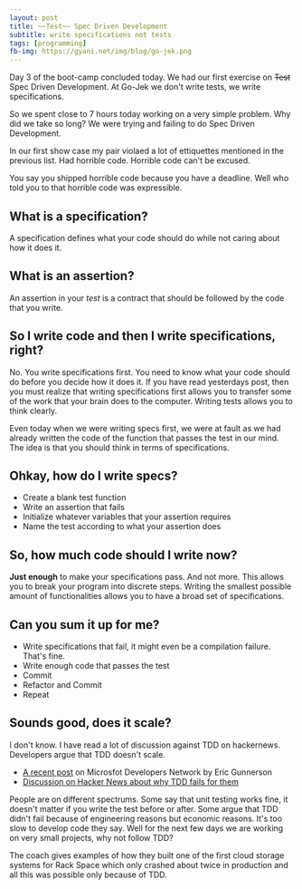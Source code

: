 ```yaml
---
layout: post
title: ~~Test~~ Spec Driven Development
subtitle: write specifications not tests
tags: [programming]
fb-img: https://gyani.net/img/blog/go-jek.png
---
```


Day 3 of the boot-camp concluded today. We had our first exercise on ~~Test~~ Spec Driven Development. At Go-Jek we don't write tests, we write specifications.

So we spent close to 7 hours today working on a very simple problem. Why did we take so long? We were trying and failing to do Spec Driven Development.

In our first show case my pair violaed a lot of ettiquettes mentioned in the previous list. Had horrible code. Horrible code can't be excused.

You say you shipped horrible code because you have a deadline. Well who told you to that horrible code was expressible.

## What is a specification?

A specification defines what your code should do while not caring about how it does it.

## What is an assertion?

An assertion in your *test* is a contract that should be followed by the code that you write.

## So I write code and then I write specifications, right?

No. You write specifications first. You need to know what your code should do before you decide how it does it. If you have read yesterdays post, then you must realize that writing specifications first allows you to transfer some of the work that your brain does to the computer. Writing tests allows you to think clearly.

Even today when we were writing specs first, we were at fault as we had already written the code of the function that passes the test in our mind. The idea is that you should think in terms of specifications.

## Ohkay, how do I write specs?

- Create a blank test function
- Write an assertion that fails
- Initialize whatever variables that your assertion requires
- Name the test according to what your assertion does

## So, how much code should I write now?

**Just enough** to make your specifications pass. And not more. This allows you to break your program into discrete steps. Writing the smallest possible amount of functionalities allows you to have a broad set of specifications.

## Can you sum it up for me?

- Write specifications that fail, it might even be a compilation failure. That's fine.
- Write enough code that passes the test
- Commit
- Refactor and Commit
- Repeat

## Sounds good, does it scale?

I don't know. I have read a lot of discussion against TDD on hackernews. Developers argue that TDD doesn't scale.

- [A recent post](https://blogs.msdn.microsoft.com/ericgu/2017/06/22/notdd/) on Microsfot Developers Network by Eric Gunnerson
- [Discussion on Hacker News about why TDD fails for them](https://news.ycombinator.com/item?id=12924173)

People are on different spectrums. Some say that unit testing works fine, it doesn't matter if you write the test before or after. Some argue that TDD didn't fail because of engineering reasons but economic reasons. It's too slow to develop code they say. Well for the next few days we are working on very small projects, why not follow TDD?

The coach gives examples of how they built one of the first cloud storage systems for Rack Space which only crashed about twice in production and all this was possible only because of TDD.
